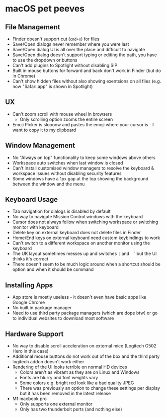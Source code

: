 # macOS pet peeves

##  File Management

- Finder doesn't support cut (`cmd+x`) for files
- Save/Open dialogs never remember where you were last
- Save/Open dialog UI is all over the place and difficult to navigate
- Save/Open dialog doesn't support typing or editing the path, you have to use the dropdown or buttons
- Can't add plugins to Spotlight without disabling SIP
- Built in mouse buttons for forward and back don't work in Finder (but do in Chrome)
- Can't show hidden files without also showing exentsions on all files (e.g. now "Safari.app" is shown in Spotlight)

## UX

- Can't zoom scroll with mouse wheel in browsers
    - Only scrolling option zooms the entire screen
- Emoji Picker is sloooow and pastes the emoji where your cursor is - I want to copy it to my clipboard

## Window Management

- No "Always on top" functionality to keep some windows above others
- Workspace auto switches when last window is closed
- Can't install customised window managers to resolve the keyboard & workspace issues without disabling security features
- Some windows have a 1px gap at the top showing the background between the window and the menu

## Keyboard Usage

- Tab navigation for dialogs is disabled by default
- No way to navigate Mission Control windows with the keyboard
- Cursor does not always follow when switching workspace or switching monitor with keyboard
- Delete key on external keyboard does not delete files in Finder
- Home/End keys on external keyboard need custom keybindings to work
- Can't switch to a different workspace on another monitor using the keyboard
- The UK layout sometimes messes up and switches `|` and ` ` ` but the UI thinks it's correct
- There doesn't seem to be much logic around when a shortcut should be option and when it should be command

## Installing Apps

- App store is mostly useless - it doesn't even have basic apps like Google Chrome
- No built in package manager
- Need to use third party package managers (which are dope btw) or go to individual websites to download most software

## Hardware Support

- No way to disable scroll acceleration on external mice (Logitech G502 Hero in this case)
- Additional mouse buttons do not work out of the box and the third party logitech addon doesn't work either
- Rendering of the UI looks terrible on normal HD devices
    - Colors aren't as vibrant as they are on Linux and Windows
    - Fonts are blurry and font weights vary
    - Some colors e.g. bright red look like a bad quality JPEG
    - There was previously an option to change these settings per display but it has been removed in the latest release
- M1 macbook pro 
    - Only supports one external monitor
    - Only has two thunderbolt ports (and nothing else)
